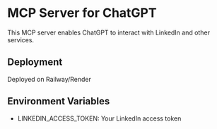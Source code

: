 # MCP Server for ChatGPT

This MCP server enables ChatGPT to interact with LinkedIn and other services.

## Deployment
Deployed on Railway/Render

## Environment Variables
- LINKEDIN_ACCESS_TOKEN: Your LinkedIn access token
